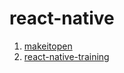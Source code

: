 # react-native

1. [makeitopen](http://makeitopen.com)
2. [react-native-training](https://medium.com/react-native-training)

